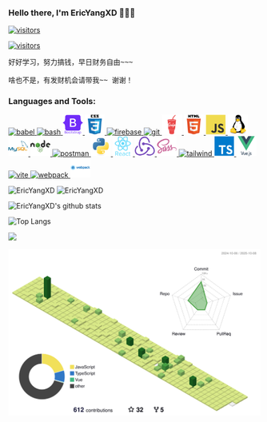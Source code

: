 ### Hello there, I'm EricYangXD 👋👋👋

[![visitors](https://komarev.com/ghpvc/?username=EricYangXD&color=green&label=visitors)](https://github.com/EricYangXD)

[![visitors](https://visitor-badge.laobi.icu/badge?page_id=EricYangXD.EricYangXD)](https://github.com/EricYangXD)

<pre>
好好学习，努力搞钱，早日财务自由~~~

啥也不是，有发财机会请带我~~ 谢谢！
</pre>

<!-- <img align='right' src="https://giphy.com/embed/l0MYKqBTwZeJi2e5y" width="339" height="480" /> -->

<h3 align="left">Languages and Tools:</h3>
<p align="left">
			<!-- <a href="https://cordova.apache.org/" target="_blank">
				<img
					src="https://www.vectorlogo.zone/logos/apache_cordova/apache_cordova-icon.svg"
					alt="apachecordova"
					width="40"
					height="40"
				/>
			</a> -->
			<a href="https://babeljs.io/" target="_blank">
				<img
					src="https://www.vectorlogo.zone/logos/babeljs/babeljs-icon.svg"
					alt="babel"
					width="40"
					height="40"
				/>
			</a>
			<a href="https://www.gnu.org/software/bash/" target="_blank">
				<img
					src="https://www.vectorlogo.zone/logos/gnu_bash/gnu_bash-icon.svg"
					alt="bash"
					width="40"
					height="40"
				/>
			</a>
			<a href="https://getbootstrap.com" target="_blank">
				<img
					src="https://raw.githubusercontent.com/devicons/devicon/master/icons/bootstrap/bootstrap-plain-wordmark.svg"
					alt="bootstrap"
					width="40"
					height="40"
				/>
			</a>
			<a href="https://www.w3schools.com/css/" target="_blank">
				<img
					src="https://raw.githubusercontent.com/devicons/devicon/master/icons/css3/css3-original-wordmark.svg"
					alt="css3"
					width="40"
					height="40"
				/>
			</a>
			<a href="https://firebase.google.com/" target="_blank">
				<img
					src="https://www.vectorlogo.zone/logos/firebase/firebase-icon.svg"
					alt="firebase"
					width="40"
					height="40"
				/>
			</a>
			<a href="https://git-scm.com/" target="_blank">
				<img
					src="https://www.vectorlogo.zone/logos/git-scm/git-scm-icon.svg"
					alt="git"
					width="40"
					height="40"
				/>
			</a>
			<!-- <a href="https://graphql.org" target="_blank">
				<img
					src="https://www.vectorlogo.zone/logos/graphql/graphql-icon.svg"
					alt="graphql"
					width="40"
					height="40"
				/>
			</a> -->
			<a href="https://gulpjs.com" target="_blank">
				<img
					src="https://raw.githubusercontent.com/devicons/devicon/master/icons/gulp/gulp-plain.svg"
					alt="gulp"
					width="40"
					height="40"
				/>
			</a>
			<a href="https://www.w3.org/html/" target="_blank">
				<img
					src="https://raw.githubusercontent.com/devicons/devicon/master/icons/html5/html5-original-wordmark.svg"
					alt="html5"
					width="40"
					height="40"
				/>
			</a>
			<a
				href="https://developer.mozilla.org/en-US/docs/Web/JavaScript"
				target="_blank"
			>
				<img
					src="https://raw.githubusercontent.com/devicons/devicon/master/icons/javascript/javascript-original.svg"
					alt="javascript"
					width="40"
					height="40"
				/>
			</a>
			<a href="https://www.linux.org/" target="_blank">
				<img
					src="https://raw.githubusercontent.com/devicons/devicon/master/icons/linux/linux-original.svg"
					alt="linux"
					width="40"
					height="40"
				/>
			</a>
			<a href="https://www.mysql.com/" target="_blank">
				<img
					src="https://raw.githubusercontent.com/devicons/devicon/master/icons/mysql/mysql-original-wordmark.svg"
					alt="mysql"
					width="40"
					height="40"
				/>
			</a>
			<a href="https://nodejs.org" target="_blank">
				<img
					src="https://raw.githubusercontent.com/devicons/devicon/master/icons/nodejs/nodejs-original-wordmark.svg"
					alt="nodejs"
					width="40"
					height="40"
				/>
			</a>
			<a href="https://postman.com" target="_blank">
				<img
					src="https://www.vectorlogo.zone/logos/getpostman/getpostman-icon.svg"
					alt="postman"
					width="40"
					height="40"
				/>
			</a>
			<a href="https://www.python.org" target="_blank">
				<img
					src="https://raw.githubusercontent.com/devicons/devicon/master/icons/python/python-original.svg"
					alt="python"
					width="40"
					height="40"
				/>
			</a>
			<a href="https://reactjs.org/" target="_blank">
				<img
					src="https://raw.githubusercontent.com/devicons/devicon/master/icons/react/react-original-wordmark.svg"
					alt="react"
					width="40"
					height="40"
				/>
			</a>
			<a href="https://redux.js.org" target="_blank">
				<img
					src="https://raw.githubusercontent.com/devicons/devicon/master/icons/redux/redux-original.svg"
					alt="redux"
					width="40"
					height="40"
				/>
			</a>
			<a href="https://sass-lang.com" target="_blank">
				<img
					src="https://raw.githubusercontent.com/devicons/devicon/master/icons/sass/sass-original.svg"
					alt="sass"
					width="40"
					height="40"
				/>
			</a>
			<a href="https://tailwindcss.com/" target="_blank">
				<img
					src="https://www.vectorlogo.zone/logos/tailwindcss/tailwindcss-icon.svg"
					alt="tailwind"
					width="40"
					height="40"
				/>
			</a>
			<a href="https://www.typescriptlang.org/" target="_blank">
				<img
					src="https://raw.githubusercontent.com/devicons/devicon/master/icons/typescript/typescript-original.svg"
					alt="typescript"
					width="40"
					height="40"
				/>
			</a>
			<a href="https://vuejs.org/" target="_blank">
				<img
					src="https://raw.githubusercontent.com/devicons/devicon/master/icons/vuejs/vuejs-original-wordmark.svg"
					alt="vuejs"
					width="40"
					height="40"
				/>
			</a>
			<a
				href="https://vitejs.dev"
				target="_blank"
				rel="noopener noreferrer"
			>
				<img
					src="https://vitejs.dev/logo.svg"
					alt="vite"
					width="40"
					height="40"
				/>
			</a>
			<a href="https://developer.huawei.com/consumer/cn/discover/" target="_blank">
				<img
					src="https://upload.wikimedia.org/wikipedia/commons/c/cd/HarmonyOS_logo.svg"
					alt="webpack"
					width="40"
					height="40"
				/>
			</a>
			<a href="https://webpack.js.org" target="_blank">
				<img
					src="https://raw.githubusercontent.com/devicons/devicon/d00d0969292a6569d45b06d3f350f463a0107b0d/icons/webpack/webpack-original-wordmark.svg"
					alt="webpack"
					width="40"
					height="40"
				/>
			</a>
		</p>
    
<p align="left">
  <img width="400em" src="https://github-readme-stats.vercel.app/api?username=EricYangXD&show_icons=true&locale=en&theme=radical" alt="EricYangXD"/>
  <img width="400em" src="https://github-readme-streak-stats.herokuapp.com/?user=EricYangXD&theme=radical" alt="EricYangXD" />
</p>

![EricYangXD's github stats](https://github-readme-stats.vercel.app/api?username=EricYangXD&show_icons=true&hide_title=true&count_private=true)

![Top Langs](https://github-readme-stats.vercel.app/api/top-langs/?username=EricYangXD&layout=compact)

![](https://readme.app.surmon.me/api/render?template_id=github-top-languages&props.username=EricYangXD&props.theme=dark&svg.width=1012&svg.height=180)

![](./profile-3d-contrib/profile-green-animate.svg)
